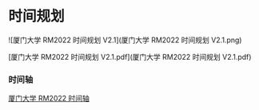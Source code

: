 # 时间规划

![厦门大学 RM2022 时间规划 V2.1](厦门大学 RM2022 时间规划 V2.1.png)

 [厦门大学 RM2022 时间规划 V2.1.pdf](厦门大学 RM2022 时间规划 V2.1.pdf) 

### 时间轴

[厦门大学 RM2022 时间轴](https://docs.qq.com/sheet/DR3JvT0xzVEl4U2ZU)

